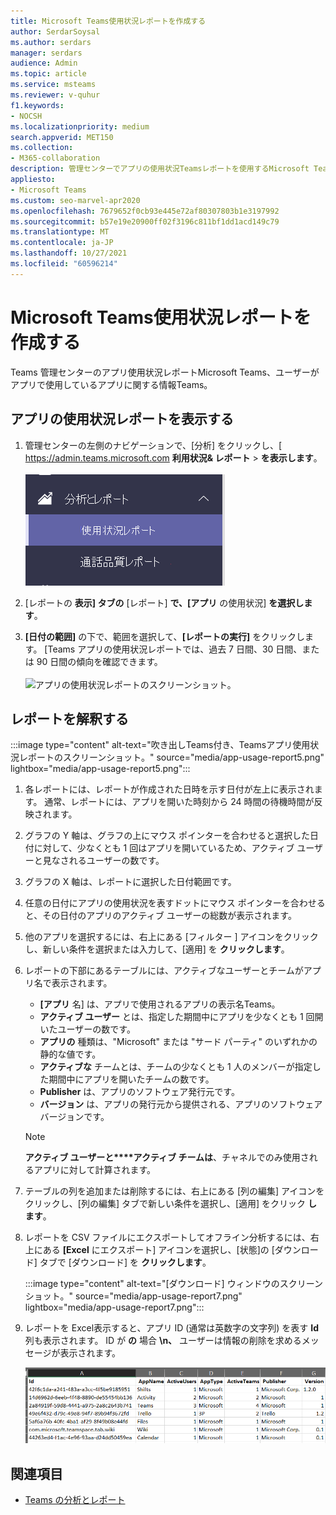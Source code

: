 ```yaml
---
title: Microsoft Teams使用状況レポートを作成する
author: SerdarSoysal
ms.author: serdars
manager: serdars
audience: Admin
ms.topic: article
ms.service: msteams
ms.reviewer: v-quhur
f1.keywords:
- NOCSH
ms.localizationpriority: medium
search.appverid: MET150
ms.collection:
- M365-collaboration
description: 管理センターでアプリの使用状況Teamsレポートを使用するMicrosoft Teamsを確認します。
appliesto:
- Microsoft Teams
ms.custom: seo-marvel-apr2020
ms.openlocfilehash: 7679652f0cb93e445e72af80307803b1e3197992
ms.sourcegitcommit: b57e19e20900ff02f3196c811bf1dd1acd149c79
ms.translationtype: MT
ms.contentlocale: ja-JP
ms.lasthandoff: 10/27/2021
ms.locfileid: "60596214"
---
```

# <a name="microsoft-teams-app-usage-report"></a>Microsoft Teams使用状況レポートを作成する

Teams 管理センターのアプリ使用状況レポートMicrosoft Teams、ユーザーがアプリで使用しているアプリに関する情報Teams。  

## <a name="view-the-app-usage-report"></a>アプリの使用状況レポートを表示する

1. 管理センターの左側のナビゲーションで、[分析] をクリックし、[ <https://admin.teams.microsoft.com> **利用状況& レポート**  >  **を表示します**。<br><br>![[使用状況レポート] メニュー項目のスクリーンショット。](media/app-usage-report1.png "[使用状況レポート] メニュー項目のスクリーンショット。")
2. [レポートの **表示] タブの** [レポート] **で、[アプリ** の使用状況] **を選択します**。

3. **[日付の範囲]** の下で、範囲を選択して、**[レポートの実行]** をクリックします。 [Teams アプリの使用状況レポートでは、過去 7 日間、30 日間、または 90 日間の傾向を確認できます。<br><br>![アプリの使用状況レポートのスクリーンショット。](media/app-usage-report2.png "アプリの使用状況レポートのスクリーンショット。")


## <a name="interpret-the-report"></a>レポートを解釈する

:::image type="content" alt-text="吹き出しTeams付き、Teamsアプリ使用状況レポートのスクリーンショット。" source="media/app-usage-report5.png" lightbox="media/app-usage-report5.png":::

1. 各レポートには、レポートが作成された日時を示す日付が左上に表示されます。 通常、レポートには、アプリを開いた時刻から 24 時間の待機時間が反映されます。

2. グラフの Y 軸は、グラフの上にマウス ポインターを合わせると選択した日付に対して、少なくとも 1 回はアプリを開いているため、アクティブ ユーザーと見なされるユーザーの数です。

3. グラフの X 軸は、レポートに選択した日付範囲です。

4. 任意の日付にアプリの使用状況を表すドットにマウス ポインターを合わせると、その日付のアプリのアクティブ ユーザーの総数が表示されます。

5. 他のアプリを選択するには、右上にある [フィルター  ] アイコンをクリックし、新しい条件を選択または入力して、[適用] を **クリックします**。

6. レポートの下部にあるテーブルには、アクティブなユーザーとチームがアプリ名で表示されます。

   - **[アプリ** 名] は、アプリで使用されるアプリの表示名Teams。
   - **アクティブ ユーザー** とは、指定した期間中にアプリを少なくとも 1 回開いたユーザーの数です。
   - **アプリの** 種類は、"Microsoft" または "サード パーティ" のいずれかの静的な値です。
   - **アクティブな** チームとは、チームの少なくとも 1 人のメンバーが指定した期間中にアプリを開いたチームの数です。
   - **Publisher** は、アプリのソフトウェア発行元です。
   - **バージョン** は、アプリの発行元から提供される、アプリのソフトウェア バージョンです。

   > [!NOTE]
   > **アクティブ ユーザーと****アクティブ チームは**、チャネルでのみ使用されるアプリに対して計算されます。

7. テーブルの列を追加または削除するには、右上にある [列の編集] アイコンをクリックし、[列の編集] タブで新しい条件を選択し、[適用] をクリック **します**。

8. レポートを CSV ファイルにエクスポートしてオフライン分析するには、右上にある **[Excel** にエクスポート] アイコンを選択し、[状態]の [ダウンロード] タブで [ダウンロード] を **クリックします**。

   :::image type="content" alt-text="[ダウンロード] ウィンドウのスクリーンショット。" source="media/app-usage-report7.png" lightbox="media/app-usage-report7.png":::

9. レポートを Excel表示すると、アプリ ID (通常は英数字の文字列) を表す **Id** 列も表示されます。 ID が **の** 場合 **\n、** ユーザーは情報の削除を求めるメッセージが表示されます。

   ![ダウンロードしたレポートExcelスクリーンショット。](media/app-usage-report8.png "ダウンロードしたレポートExcelスクリーンショット。")

## <a name="related-topics"></a>関連項目

- [Teams の分析とレポート](teams-reporting-reference.md)
